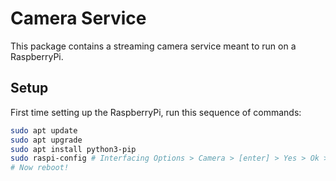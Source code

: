 # Camera Service

This package contains a streaming camera service meant to run on a RaspberryPi.

## Setup
First time setting up the RaspberryPi, run this sequence of commands:
```sh
sudo apt update
sudo apt upgrade
sudo apt install python3-pip
sudo raspi-config # Interfacing Options > Camera > [enter] > Yes > Ok > Finish
# Now reboot!
```
